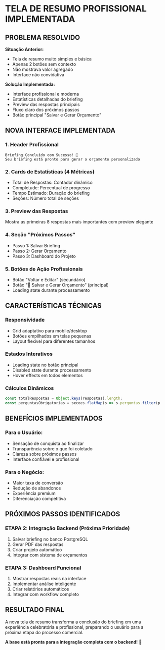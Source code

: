 # TELA DE RESUMO PROFISSIONAL IMPLEMENTADA

## PROBLEMA RESOLVIDO

**Situação Anterior:**
- Tela de resumo muito simples e básica
- Apenas 2 botões sem contexto
- Não mostrava valor agregado
- Interface não convidativa

**Solução Implementada:**
- Interface profissional e moderna
- Estatísticas detalhadas do briefing
- Preview das respostas principais
- Fluxo claro dos próximos passos
- Botão principal "Salvar e Gerar Orçamento"

## NOVA INTERFACE IMPLEMENTADA

### 1. Header Profissional
```
Briefing Concluído com Sucesso! 🎉
Seu briefing está pronto para gerar o orçamento personalizado
```

### 2. Cards de Estatísticas (4 Métricas)
- Total de Respostas: Contador dinâmico
- Completude: Percentual de progresso
- Tempo Estimado: Duração do briefing
- Seções: Número total de seções

### 3. Preview das Respostas
Mostra as primeiras 8 respostas mais importantes com preview elegante

### 4. Seção "Próximos Passos"
- Passo 1: Salvar Briefing
- Passo 2: Gerar Orçamento
- Passo 3: Dashboard do Projeto

### 5. Botões de Ação Profissionais
- Botão "Voltar e Editar" (secundário)
- Botão "💼 Salvar e Gerar Orçamento" (principal)
- Loading state durante processamento

## CARACTERÍSTICAS TÉCNICAS

### Responsividade
- Grid adaptativo para mobile/desktop
- Botões empilhados em telas pequenas
- Layout flexível para diferentes tamanhos

### Estados Interativos
- Loading state no botão principal
- Disabled state durante processamento
- Hover effects em todos elementos

### Cálculos Dinâmicos
```typescript
const totalRespostas = Object.keys(respostas).length;
const perguntasObrigatorias = secoes.flatMap(s => s.perguntas.filter(p => p.obrigatoria)).length;
```

## BENEFÍCIOS IMPLEMENTADOS

### Para o Usuário:
- Sensação de conquista ao finalizar
- Transparência sobre o que foi coletado
- Clareza sobre próximos passos
- Interface confiável e profissional

### Para o Negócio:
- Maior taxa de conversão
- Redução de abandonos
- Experiência premium
- Diferenciação competitiva

## PRÓXIMOS PASSOS IDENTIFICADOS

### ETAPA 2: Integração Backend (Próxima Prioridade)
1. Salvar briefing no banco PostgreSQL
2. Gerar PDF das respostas
3. Criar projeto automático
4. Integrar com sistema de orçamentos

### ETAPA 3: Dashboard Funcional
1. Mostrar respostas reais na interface
2. Implementar análise inteligente
3. Criar relatórios automáticos
4. Integrar com workflow completo

## RESULTADO FINAL

A nova tela de resumo transforma a conclusão do briefing em uma experiência celebratória e profissional, preparando o usuário para a próxima etapa do processo comercial.

**A base está pronta para a integração completa com o backend!** 🚀 